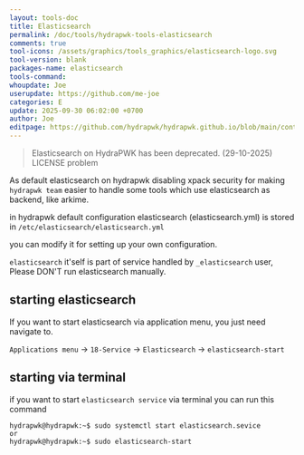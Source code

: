 ```yaml
---
layout: tools-doc
title: Elasticsearch
permalink: /doc/tools/hydrapwk-tools-elasticsearch
comments: true
tool-icons: /assets/graphics/tools_graphics/elasticsearch-logo.svg
tool-version: blank
packages-name: elasticsearch
tools-command: 
whoupdate: Joe
userupdate: https://github.com/me-joe
categories: E
update: 2025-09-30 06:02:00 +0700
author: Joe
editpage: https://github.com/hydrapwk/hydrapwk.github.io/blob/main/content/_tools/hydrapwk-tools-elasticsearch.md
---
```


> Elasticsearch on HydraPWK has been deprecated. (29-10-2025) LICENSE problem

As default elasticsearch on hydrapwk disabling
xpack security for making `hydrapwk team`
easier to handle some tools which use elasticsearch
as backend, like arkime.

in hydrapwk default configuration elasticsearch (elasticsearch.yml)
is stored in `/etc/elasticsearch/elasticsearch.yml`

you can modify it for setting up your own configuration.

`elasticsearch` it'self is part of service handled by `_elasticsearch` user, Please DON'T run elasticsearch manually.

## starting elasticsearch

If you want to start elasticsearch via application menu, you just need navigate to.

`Applications menu` -> `18-Service` -> `Elasticsearch` -> `elasticsearch-start`

## starting via terminal

if you want to start `elasticsearch service` via terminal you can run this command

```
hydrapwk@hydrapwk:~$ sudo systemctl start elasticsearch.sevice
or
hydrapwk@hydrapwk:~$ sudo elasticsearch-start
```

